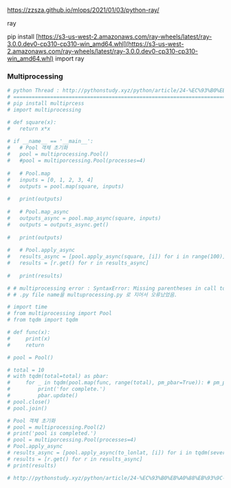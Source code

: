 <!-- python ray, 병렬처리 라이브러리 -->
https://zzsza.github.io/mlops/2021/01/03/python-ray/


ray

pip install [https://s3-us-west-2.amazonaws.com/ray-wheels/latest/ray-3.0.0.dev0-cp310-cp310-win_amd64.whl](https://s3-us-west-2.amazonaws.com/ray-wheels/latest/ray-3.0.0.dev0-cp310-cp310-win_amd64.whl)
import ray

### Multiprocessing
```python
# python Thread : http://pythonstudy.xyz/python/article/24-%EC%93%B0%EB%A0%88%EB%93%9C-Thread
# ======================================================================================================
# pip install multiprcess
# import multiprocessing

# def square(x):
#   return x*x
  
# if __name__ == '__main__':
#   # Pool 객체 초기화
#   pool = multiprocessing.Pool()
#   #pool = multiporcessing.Pool(processes=4)
  
#   # Pool.map
#   inputs = [0, 1, 2, 3, 4]
#   outputs = pool.map(square, inputs)
  
#   print(outputs)
  
#   # Pool.map_async
#   outputs_async = pool.map_async(square, inputs)
#   outputs = outputs_async.get()
  
#   print(outputs)
  
#   # Pool.apply_async
#   results_async = [pool.apply_async(square, [i]) for i in range(100)]
#   results = [r.get() for r in results_async]
  
#   print(results)

# # multiprocessing error : SyntaxError: Missing parentheses in call to 'print'. Did you mean print(...)?
# # .py file name을 multuprocessing.py 로 지어서 오류났었음.

# import time
# from multiprocessing import Pool
# from tqdm import tqdm

# def func(x):
#     print(x)    
#     return 

# pool = Pool()

# total = 10
# with tqdm(total=total) as pbar:
#     for _ in tqdm(pool.map(func, range(total), pm_pbar=True)): # pm_pbar=True, progress bar
#         print('for complete.')
#         pbar.update()
# pool.close()
# pool.join()

# Pool 객체 초기화
# pool = multiprocessing.Pool(2)
# print('pool is completed.')
# pool = multiporcessing.Pool(processes=4)
# Pool.apply_async
# results_async = [pool.apply_async(to_lonlat, [i]) for i in tqdm(sever_df.address)]
# results = [r.get() for r in results_async]
# print(results)

# http://pythonstudy.xyz/python/article/24-%EC%93%B0%EB%A0%88%EB%93%9C-Thread
```